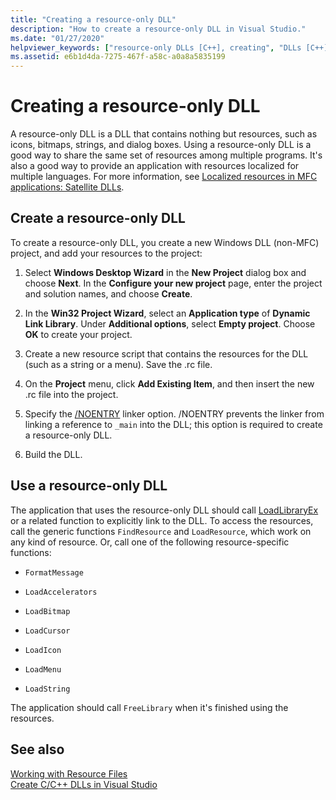 ```yaml
---
title: "Creating a resource-only DLL"
description: "How to create a resource-only DLL in Visual Studio."
ms.date: "01/27/2020"
helpviewer_keywords: ["resource-only DLLs [C++], creating", "DLLs [C++], creating"]
ms.assetid: e6b1d4da-7275-467f-a58c-a0a8a5835199
---
```

# Creating a resource-only DLL

A resource-only DLL is a DLL that contains nothing but resources, such as icons, bitmaps, strings, and dialog boxes. Using a resource-only DLL is a good way to share the same set of resources among multiple programs. It's also a good way to provide an application with resources localized for multiple languages. For more information, see [Localized resources in MFC applications: Satellite DLLs](localized-resources-in-mfc-applications-satellite-dlls.md).

## Create a resource-only DLL

To create a resource-only DLL, you create a new Windows DLL (non-MFC) project, and add your resources to the project:

1. Select **Windows Desktop Wizard** in the **New Project** dialog box and choose **Next**. In the **Configure your new project** page, enter the project and solution names, and choose **Create**.

1. In the **Win32 Project Wizard**, select an **Application type** of **Dynamic Link Library**. Under **Additional options**, select **Empty project**. Choose **OK** to create your project.

1. Create a new resource script that contains the resources for the DLL (such as a string or a menu). Save the .rc file.

1. On the **Project** menu, click **Add Existing Item**, and then insert the new .rc file into the project.

1. Specify the [/NOENTRY](reference/noentry-no-entry-point.md) linker option. /NOENTRY prevents the linker from linking a reference to `_main` into the DLL; this option is required to create a resource-only DLL.

1. Build the DLL.

## Use a resource-only DLL

The application that uses the resource-only DLL should call [LoadLibraryEx](loadlibrary-and-afxloadlibrary.md) or a related function to explicitly link to the DLL. To access the resources, call the generic functions `FindResource` and `LoadResource`, which work on any kind of resource. Or, call one of the following resource-specific functions:

- `FormatMessage`

- `LoadAccelerators`

- `LoadBitmap`

- `LoadCursor`

- `LoadIcon`

- `LoadMenu`

- `LoadString`

The application should call `FreeLibrary` when it's finished using the resources.

## See also

[Working with Resource Files](../windows/working-with-resource-files.md)\
[Create C/C++ DLLs in Visual Studio](dlls-in-visual-cpp.md)
